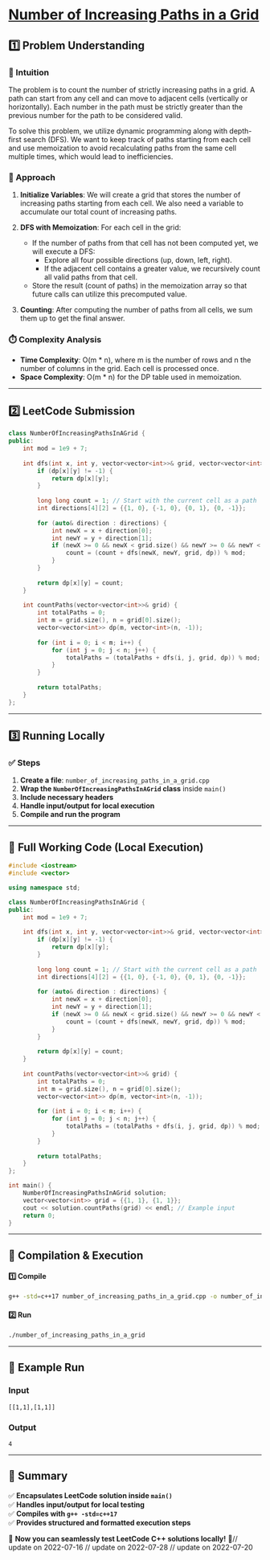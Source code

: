 # **[Number of Increasing Paths in a Grid](https://leetcode.com/problems/number-of-increasing-paths-in-a-grid/description/)**  

## **1️⃣ Problem Understanding**  
### **📌 Intuition**  
The problem is to count the number of strictly increasing paths in a grid. A path can start from any cell and can move to adjacent cells (vertically or horizontally). Each number in the path must be strictly greater than the previous number for the path to be considered valid.

To solve this problem, we utilize dynamic programming along with depth-first search (DFS). We want to keep track of paths starting from each cell and use memoization to avoid recalculating paths from the same cell multiple times, which would lead to inefficiencies.

### **🚀 Approach**  
1. **Initialize Variables**: We will create a grid that stores the number of increasing paths starting from each cell. We also need a variable to accumulate our total count of increasing paths.
  
2. **DFS with Memoization**: For each cell in the grid:
   - If the number of paths from that cell has not been computed yet, we will execute a DFS:
     - Explore all four possible directions (up, down, left, right).
     - If the adjacent cell contains a greater value, we recursively count all valid paths from that cell.
   - Store the result (count of paths) in the memoization array so that future calls can utilize this precomputed value.
  
3. **Counting**: After computing the number of paths from all cells, we sum them up to get the final answer.

### **⏱️ Complexity Analysis**  
- **Time Complexity**: O(m * n), where m is the number of rows and n the number of columns in the grid. Each cell is processed once.
- **Space Complexity**: O(m * n) for the DP table used in memoization.

---  

## **2️⃣ LeetCode Submission**  
```cpp
class NumberOfIncreasingPathsInAGrid {
public:
    int mod = 1e9 + 7;
    
    int dfs(int x, int y, vector<vector<int>>& grid, vector<vector<int>>& dp) {
        if (dp[x][y] != -1) {
            return dp[x][y];
        }
        
        long long count = 1; // Start with the current cell as a path
        int directions[4][2] = {{1, 0}, {-1, 0}, {0, 1}, {0, -1}};
        
        for (auto& direction : directions) {
            int newX = x + direction[0];
            int newY = y + direction[1];
            if (newX >= 0 && newX < grid.size() && newY >= 0 && newY < grid[0].size() && grid[newX][newY] > grid[x][y]) {
                count = (count + dfs(newX, newY, grid, dp)) % mod;
            }
        }
        
        return dp[x][y] = count;
    }
    
    int countPaths(vector<vector<int>>& grid) {
        int totalPaths = 0;
        int m = grid.size(), n = grid[0].size();
        vector<vector<int>> dp(m, vector<int>(n, -1));
        
        for (int i = 0; i < m; i++) {
            for (int j = 0; j < n; j++) {
                totalPaths = (totalPaths + dfs(i, j, grid, dp)) % mod;
            }
        }
        
        return totalPaths;
    }
};
```  

---  

## **3️⃣ Running Locally**  
### **✅ Steps**  
1. **Create a file**: `number_of_increasing_paths_in_a_grid.cpp`  
2. **Wrap the `NumberOfIncreasingPathsInAGrid` class** inside `main()`  
3. **Include necessary headers**  
4. **Handle input/output for local execution**  
5. **Compile and run the program**  

---  

## **📝 Full Working Code (Local Execution)**  
```cpp
#include <iostream>
#include <vector>

using namespace std;

class NumberOfIncreasingPathsInAGrid {
public:
    int mod = 1e9 + 7;
    
    int dfs(int x, int y, vector<vector<int>>& grid, vector<vector<int>>& dp) {
        if (dp[x][y] != -1) {
            return dp[x][y];
        }
        
        long long count = 1; // Start with the current cell as a path
        int directions[4][2] = {{1, 0}, {-1, 0}, {0, 1}, {0, -1}};
        
        for (auto& direction : directions) {
            int newX = x + direction[0];
            int newY = y + direction[1];
            if (newX >= 0 && newX < grid.size() && newY >= 0 && newY < grid[0].size() && grid[newX][newY] > grid[x][y]) {
                count = (count + dfs(newX, newY, grid, dp)) % mod;
            }
        }
        
        return dp[x][y] = count;
    }
    
    int countPaths(vector<vector<int>>& grid) {
        int totalPaths = 0;
        int m = grid.size(), n = grid[0].size();
        vector<vector<int>> dp(m, vector<int>(n, -1));
        
        for (int i = 0; i < m; i++) {
            for (int j = 0; j < n; j++) {
                totalPaths = (totalPaths + dfs(i, j, grid, dp)) % mod;
            }
        }
        
        return totalPaths;
    }
};

int main() {
    NumberOfIncreasingPathsInAGrid solution;
    vector<vector<int>> grid = {{1, 1}, {1, 1}};
    cout << solution.countPaths(grid) << endl; // Example input
    return 0;
}
```  

---  

## **🔧 Compilation & Execution**  
#### **1️⃣ Compile**  
```bash
g++ -std=c++17 number_of_increasing_paths_in_a_grid.cpp -o number_of_increasing_paths_in_a_grid
```  

#### **2️⃣ Run**  
```bash
./number_of_increasing_paths_in_a_grid
```  

---  

## **🎯 Example Run**  
### **Input**  
```
[[1,1],[1,1]]
```  
### **Output**  
```
4
```  

---  

## **📌 Summary**  
✅ **Encapsulates LeetCode solution inside `main()`**  
✅ **Handles input/output for local testing**  
✅ **Compiles with `g++ -std=c++17`**  
✅ **Provides structured and formatted execution steps**  

🚀 **Now you can seamlessly test LeetCode C++ solutions locally!** 🚀// update on 2022-07-16
// update on 2022-07-28
// update on 2022-07-20
